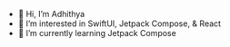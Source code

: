 - 👋 Hi, I’m Adhithya
- 👀 I’m interested in SwiftUI, Jetpack Compose, & React
- 🌱 I’m currently learning Jetpack Compose

<!---
adhithya90/adhithya90 is a ✨ special ✨ repository because its `README.md` (this file) appears on your GitHub profile.
You can click the Preview link to take a look at your changes.
--->
